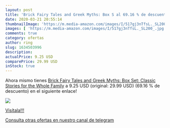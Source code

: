 ```yaml
---
layout: post
title: 'Brick Fairy Tales and Greek Myths: Box S al 69.16 % de descuento'
date: 2020-03-21 20:55:14
thumbnailImage: 'https://m.media-amazon.com/images/I/517gj3nTfsL._SL200_.jpg'
images: [ 'https://m.media-amazon.com/images/I/517gj3nTfsL._SL200_.jpg' ]
comments: true
category: ofertas
author: ring
slug: 1634503996
description:
actualPrice: 9.25 USD
comparePrice: 29.99 USD
inStock: true
---
```


Ahora mismo tienes [Brick Fairy Tales and Greek Myths: Box Set: Classic Stories for the Whole Family](https://www.amazon.com/dp/1634503996/?tag=redken08-20) a 9.25 USD (original: 29.99 USD) (69.16 %  de descuento) en el siguiente enlace!

[![](https://m.media-amazon.com/images/I/517gj3nTfsL._SL200_.jpg)](https://www.amazon.com/dp/1634503996/?tag=redken08-20)

[Visítala!!!](https://www.amazon.com/dp/1634503996/?tag=redken08-20)

[Consulta otras ofertas en nuestro canal de telegram](https://t.me/s/ofertas25)
